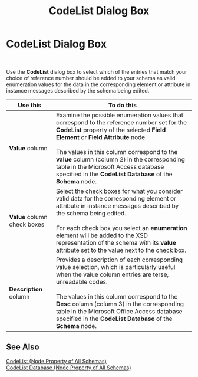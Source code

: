 ﻿---
title: CodeList Dialog Box
TOCTitle: CodeList Dialog Box
ms:assetid: 1531ab63-8bd6-4f12-a64e-b72757131edb
ms:mtpsurl: https://msdn.microsoft.com/library/Aa558705(v=BTS.80)
ms:contentKeyID: 51526419
ms.date: 08/30/2017
mtps_version: v=BTS.80
f1_keywords:
- bts10.editor.codelist
---

# CodeList Dialog Box

 

Use the **CodeList** dialog box to select which of the entries that match your choice of reference number should be added to your schema as valid enumeration values for the data in the corresponding element or attribute in instance messages described by the schema being edited.

<table>
<thead>
<tr class="header">
<th>Use this</th>
<th>To do this</th>
</tr>
</thead>
<tbody>
<tr class="odd">
<td><strong>Value</strong> column</td>
<td>Examine the possible enumeration values that correspond to the reference number set for the <strong>CodeList</strong> property of the selected <strong>Field Element</strong> or <strong>Field Attribute</strong> node.<br />
<br />
The values in this column correspond to the <strong>value</strong> column (column 2) in the corresponding table in the Microsoft Access database specified in the <strong>CodeList Database</strong> of the <strong>Schema</strong> node.</td>
</tr>
<tr class="even">
<td><strong>Value</strong> column check boxes</td>
<td>Select the check boxes for what you consider valid data for the corresponding element or attribute in instance messages described by the schema being edited.<br />
<br />
For each check box you select an <strong>enumeration</strong> element will be added to the XSD representation of the schema with its <strong>value</strong> attribute set to the value next to the check box.</td>
</tr>
<tr class="odd">
<td><strong>Description</strong> column</td>
<td>Provides a description of each corresponding value selection, which is particularly useful when the value column entries are terse, unreadable codes.<br />
<br />
The values in this column correspond to the <strong>Desc</strong> column (column 3) in the corresponding table in the Microsoft Office Access database specified in the <strong>CodeList Database</strong> of the <strong>Schema</strong> node.</td>
</tr>
</tbody>
</table>


## See Also

[CodeList (Node Property of All Schemas)](codelist-node-property-of-all-schemas.md)  
[CodeList Database (Node Property of All Schemas)](codelist-database-node-property-of-all-schemas.md)

